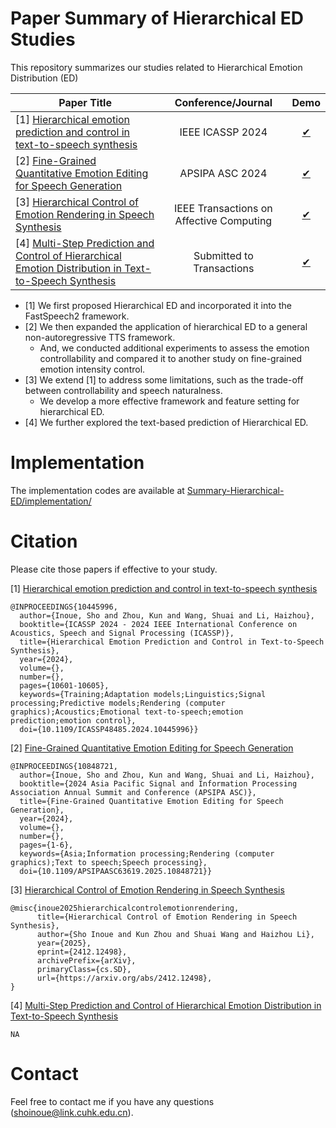 # Paper Summary of Hierarchical ED Studies
This repository summarizes our studies related to Hierarchical Emotion Distribution (ED)

Paper Title                                                                                 | Conference/Journal                             | Demo                                      
------------------                                                                          | :----------------------------------:|:----------------------------------------------:
[1] [Hierarchical emotion prediction and control in text-to-speech synthesis](https://arxiv.org/abs/2405.09171)                   | IEEE ICASSP 2024                    | [✔︎](https://shinshoji01.github.io/Text-Sequential-ED-Demo/) |
[2] [Fine-Grained Quantitative Emotion Editing for Speech Generation](https://arxiv.org/abs/2403.02002)                           | APSIPA ASC 2024                     | [✔︎](https://shinshoji01.github.io/Hierarchical-ED-Demo/) |
[3] [Hierarchical Control of Emotion Rendering in Speech Synthesis](https://arxiv.org/abs/2412.12498)                             | IEEE Transactions on Affective Computing      | [✔︎](https://shinshoji01.github.io/HED-Demo/)  |
[4] [Multi-Step Prediction and Control of Hierarchical Emotion Distribution in Text-to-Speech Synthesis]() | Submitted to Transactions       | [✔︎](https://shinshoji01.github.io/multi-step-prediction-HED/)  |


- [1] We first proposed Hierarchical ED and incorporated it into the FastSpeech2 framework.
- [2] We then expanded the application of hierarchical ED to a general non-autoregressive TTS framework.
    - And, we conducted additional experiments to assess the emotion controllability and compared it to another study on fine-grained emotion intensity control.
- [3] We extend [1] to address some limitations, such as the trade-off between controllability and speech naturalness. 
    - We develop a more effective framework and feature setting for hierarchical ED.
- [4] We further explored the text-based prediction of Hierarchical ED.

# Implementation
The implementation codes are available at [Summary-Hierarchical-ED/implementation/]([https://github.com/shinshoji01/Summary-Hierarchical-ED/implementation](https://github.com/shinshoji01/Summary-Hierarchical-ED/tree/main/implementation))

# Citation
Please cite those papers if effective to your study.

[1] [Hierarchical emotion prediction and control in text-to-speech synthesis](https://arxiv.org/abs/2405.09171)
```
@INPROCEEDINGS{10445996,
  author={Inoue, Sho and Zhou, Kun and Wang, Shuai and Li, Haizhou},
  booktitle={ICASSP 2024 - 2024 IEEE International Conference on Acoustics, Speech and Signal Processing (ICASSP)}, 
  title={Hierarchical Emotion Prediction and Control in Text-to-Speech Synthesis}, 
  year={2024},
  volume={},
  number={},
  pages={10601-10605},
  keywords={Training;Adaptation models;Linguistics;Signal processing;Predictive models;Rendering (computer graphics);Acoustics;Emotional text-to-speech;emotion prediction;emotion control},
  doi={10.1109/ICASSP48485.2024.10445996}}
```
[2] [Fine-Grained Quantitative Emotion Editing for Speech Generation](https://arxiv.org/abs/2403.02002)
```
@INPROCEEDINGS{10848721,
  author={Inoue, Sho and Zhou, Kun and Wang, Shuai and Li, Haizhou},
  booktitle={2024 Asia Pacific Signal and Information Processing Association Annual Summit and Conference (APSIPA ASC)}, 
  title={Fine-Grained Quantitative Emotion Editing for Speech Generation}, 
  year={2024},
  volume={},
  number={},
  pages={1-6},
  keywords={Asia;Information processing;Rendering (computer graphics);Text to speech;Speech processing},
  doi={10.1109/APSIPAASC63619.2025.10848721}}
```

[3] [Hierarchical Control of Emotion Rendering in Speech Synthesis](https://arxiv.org/abs/2412.12498)
```
@misc{inoue2025hierarchicalcontrolemotionrendering,
      title={Hierarchical Control of Emotion Rendering in Speech Synthesis}, 
      author={Sho Inoue and Kun Zhou and Shuai Wang and Haizhou Li},
      year={2025},
      eprint={2412.12498},
      archivePrefix={arXiv},
      primaryClass={cs.SD},
      url={https://arxiv.org/abs/2412.12498}, 
}
```
[4] [Multi-Step Prediction and Control of Hierarchical Emotion Distribution in Text-to-Speech Synthesis]()
```
NA
```

# Contact
Feel free to contact me if you have any questions (shoinoue@link.cuhk.edu.cn).
